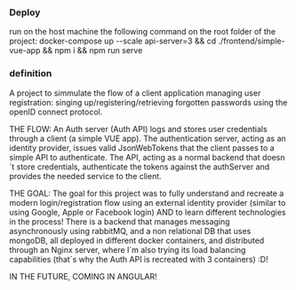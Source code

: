 ### Deploy

run on the host machine the following command on the root folder of the project:
docker-compose up --scale api-server=3 && cd ./frontend/simple-vue-app && npm i && npm run serve

### definition
A project to simmulate the flow of a client application managing user registration: singing up/registering/retrieving forgotten passwords using the openID connect protocol.

THE FLOW: An Auth server (Auth API) logs and stores user credentials through a client (a simple VUE app). The authentication server, acting as an identity provider, issues valid JsonWebTokens that the client passes to a simple API to authenticate. The API, acting as a normal backend that doesn´t store credentials, authenticate the tokens against the authServer and provides the needed service to the client.

THE GOAL: The goal for this project was to fully understand and recreate a modern login/registration flow using an external identity provider (similar to using Google, Apple or Facebook login) AND to learn different technologies in the process! There is a backend that manages messaging asynchronously using rabbitMQ, and a non relational DB that uses mongoDB, all deployed in different docker containers, and distributed through an Nginx server, where I´m also trying its load balancing capabilities (that´s why the Auth API is recreated with 3 containers) :D!

IN THE FUTURE, COMING IN ANGULAR!
